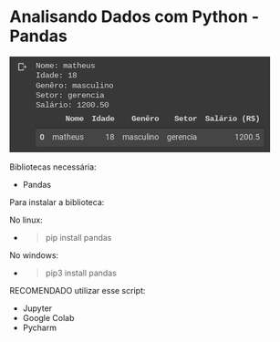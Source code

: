# Analisando Dados com Python - Pandas
<img src="img.png"></img>

Bibliotecas necessária:
- Pandas

Para instalar a biblioteca:

  No linux:
  - >pip install pandas

  No windows:
  - >pip3 install pandas

RECOMENDADO utilizar esse script: 
- Jupyter 
- Google Colab
- Pycharm
